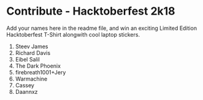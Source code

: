 # Contribute - Hacktoberfest 2k18
Add your names here in the readme file, and win an exciting Limited Edition Hacktoberfest T-Shirt alongwith cool laptop stickers. 

1. Steev James
2. Richard Davis
3. Eibel Salil
4. The Dark Phoenix
5. firebreath1001+Jery
6. Warmachine
7. Cassey
8. Daannxz
